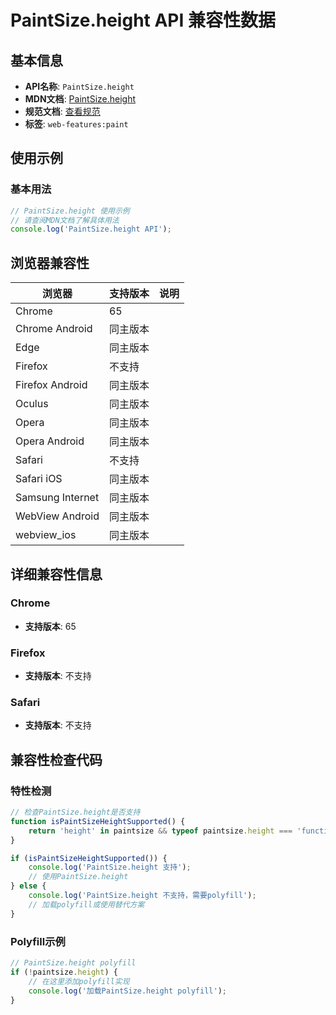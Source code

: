 # PaintSize.height API 兼容性数据

## 基本信息

- **API名称**: `PaintSize.height`
- **MDN文档**: [PaintSize.height](https://developer.mozilla.org/docs/Web/API/PaintSize/height)
- **规范文档**: [查看规范](https://drafts.css-houdini.org/css-paint-api/#dom-paintsize-height)
- **标签**: `web-features:paint`

## 使用示例

### 基本用法

```javascript
// PaintSize.height 使用示例
// 请查阅MDN文档了解具体用法
console.log('PaintSize.height API');
```

## 浏览器兼容性

| 浏览器 | 支持版本 | 说明 |
|--------|----------|------|
| Chrome | 65 |  |
| Chrome Android | 同主版本 |  |
| Edge | 同主版本 |  |
| Firefox | 不支持 |  |
| Firefox Android | 同主版本 |  |
| Oculus | 同主版本 |  |
| Opera | 同主版本 |  |
| Opera Android | 同主版本 |  |
| Safari | 不支持 |  |
| Safari iOS | 同主版本 |  |
| Samsung Internet | 同主版本 |  |
| WebView Android | 同主版本 |  |
| webview_ios | 同主版本 |  |

## 详细兼容性信息

### Chrome

- **支持版本**: 65

### Firefox

- **支持版本**: 不支持

### Safari

- **支持版本**: 不支持

## 兼容性检查代码

### 特性检测

```javascript
// 检查PaintSize.height是否支持
function isPaintSizeHeightSupported() {
    return 'height' in paintsize && typeof paintsize.height === 'function';
}

if (isPaintSizeHeightSupported()) {
    console.log('PaintSize.height 支持');
    // 使用PaintSize.height
} else {
    console.log('PaintSize.height 不支持，需要polyfill');
    // 加载polyfill或使用替代方案
}
```

### Polyfill示例

```javascript
// PaintSize.height polyfill
if (!paintsize.height) {
    // 在这里添加polyfill实现
    console.log('加载PaintSize.height polyfill');
}
```

